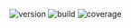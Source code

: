 ![version](https://img.shields.io/badge/version-1.0.0-blue)
![build](http://img.shields.io/badge/build-passing-success.png)
![coverage](https://img.shields.io/badge/codecoverage-13%25-red)